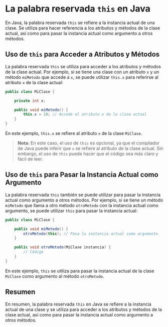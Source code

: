 # La palabra reservada `this` en Java

En Java, la palabra reservada `this` se refiere a la instancia actual de una clase. Se utiliza para hacer referencia a
los atributos y métodos de la clase actual, así como para pasar la instancia actual como argumento a otros métodos.

## Uso de `this` para Acceder a Atributos y Métodos

La palabra reservada `this` se utiliza para acceder a los atributos y métodos de la clase actual. Por ejemplo, si se
tiene una clase con un atributo `x` y un método `miMetodo` que accede a `x`, se puede utilizar `this.x` para referirse
al atributo `x` de la clase actual:

```java
public class MiClase {

    private int x;

    public void miMetodo() {
        this.x = 10; // Accede al atributo x de la clase actual
    }
}
``` 

En este ejemplo, `this.x` se refiere al atributo `x` de la clase `MiClase`.

> **Nota:** En este caso, el uso de `this` es opcional, ya que el compilador de Java puede inferir que `x` se refiere al
> atributo de la clase actual. Sin embargo, el uso de `this` puede hacer que el código sea más claro y fácil de leer.

## Uso de `this` para Pasar la Instancia Actual como Argumento

La palabra reservada `this` también se puede utilizar para pasar la instancia actual como argumento a otros métodos. Por
ejemplo, si se tiene un método `miMetodo` que llama a otro método `otroMetodo` con la instancia actual como argumento,
se puede utilizar `this` para pasar la instancia actual:

```java
public class MiClase {

    public void miMetodo() {
        otroMetodo(this); // Pasa la instancia actual como argumento
    }

    public void otroMetodo(MiClase instancia) {
        // Código
    }
}
```

En este ejemplo, `this` se utiliza para pasar la instancia actual de la clase `MiClase` como argumento al método
`otroMetodo`.

## Resumen

En resumen, la palabra reservada `this` en Java se refiere a la instancia actual de una clase y se utiliza para acceder
a los atributos y métodos de la clase actual, así como para pasar la instancia actual como argumento a otros métodos.